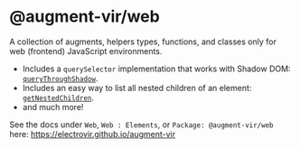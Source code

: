 # @augment-vir/web

A collection of augments, helpers types, functions, and classes only for web (frontend) JavaScript environments.

-   Includes a `querySelector` implementation that works with Shadow DOM: [`queryThroughShadow`](https://electrovir.github.io/augment-vir/functions/queryThroughShadow.html).
-   Includes an easy way to list all nested children of an element: [`getNestedChildren`](https://electrovir.github.io/augment-vir/functions/getNestedChildren.html).
-   and much more!

See the docs under `Web`, `Web : Elements`, or `Package: @augment-vir/web` here: https://electrovir.github.io/augment-vir
